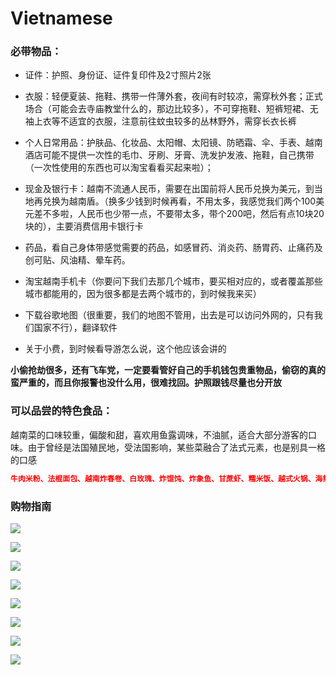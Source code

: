 # Vietnamese

### 必带物品：

- 证件：护照、身份证、证件复印件及2寸照片2张

- 衣服：轻便夏装、拖鞋、携带一件薄外套，夜间有时较凉，需穿秋外套；正式场合（可能会去寺庙教堂什么的，那边比较多），不可穿拖鞋、短裤短裙、无袖上衣等不适宜的衣服，注意前往蚊虫较多的丛林野外，需穿长衣长裤

- 个人日常用品：护肤品、化妆品、太阳帽、太阳镜、防晒霜、伞、手表、越南酒店可能不提供一次性的毛巾、牙刷、牙膏、洗发护发液、拖鞋，自己携带（一次性使用的东西也可以淘宝看看买起来啦）；

- 现金及银行卡：越南不流通人民币，需要在出国前将人民币兑换为美元，到当地再兑换为越南盾。（换多少钱到时候再看，不用太多，我感觉我们两个100美元差不多啦，人民币也少带一点，不要带太多，带个200吧，然后有点10块20块的），主要消费信用卡银行卡

- 药品，看自己身体带感觉需要的药品，如感冒药、消炎药、肠胃药、止痛药及创可贴、风油精、晕车药。

- 淘宝越南手机卡（你要问下我们去那几个城市，要买相对应的，或者覆盖那些城市都能用的，因为很多都是去两个城市的，到时候我来买）

- 下载谷歌地图（很重要，我们的地图不管用，出去是可以访问外网的，只有我们国家不行），翻译软件

- 关于小费，到时候看导游怎么说，这个他应该会讲的

**小偷抢劫很多，还有飞车党，一定要看管好自己的手机钱包贵重物品，偷窃的真的蛮严重的，而且你报警也没什么用，很难找回。护照跟钱尽量也分开放**

### 可以品尝的特色食品：
越南菜的口味较重，偏酸和甜，喜欢用鱼露调味，不油腻，适合大部分游客的口味。由于曾经是法国殖民地，受法国影响，某些菜融合了法式元素，也是别具一格的口感

```json
牛肉米粉、法棍面包、越南炸春卷、白玫瑰、炸馄饨、炸象鱼、甘蔗虾、糯米饭、越式火锅、海鲜、冰饮、椰子冻   燕窝水很便宜两三块钱人民币很多人推荐
```

### 购物指南

![](https://pic1.zhimg.com/v2-72654cb31d868b3091e9c05c7f458570_b.jpg)

![](https://pic1.zhimg.com/v2-f9b3c31476144548d0b9d25dab031a74_b.jpg)

![](https://pic1.zhimg.com/v2-2cc9706508480e389681e434316f9a18_b.jpg)

![](https://pic1.zhimg.com/v2-3bcd81170544bc35a26414a8a38a5994_b.jpg)

![](https://pic1.zhimg.com/v2-e18b06eeeba4790f6a082aefe0f3eed0_b.jpg)

![](https://pic3.zhimg.com/v2-c9e728ff9dfc00c59903249985026d12_b.jpg)

![](https://pic3.zhimg.com/v2-d89657fc3bbf5b327385ae64e32da28a_b.jpg)

![](http://https://pic4.zhimg.com/v2-92a82460968053aba7c8c984dc17f6ff_b.jpg)

